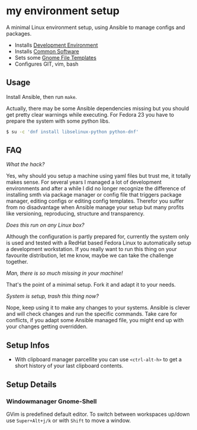 # my environment setup

A minimal Linux environment setup, using Ansible to manage configs and packages.

- Installs [Development Environment](/roles/system/vars/packages-dev-RedHat.yml)
- Installs [Common Software](/roles/system/vars/packages-RedHat.yml)
- Sets some [Gnome File Templates](/roles/system/files/gnome/Templates/)
- Configures GIT, vim, bash

## Usage

Install Ansible, then run `make`.

Actually, there may be some Ansible dependencies missing but you should get pretty clear warnings while executing. For Fedora 23 you have to prepare the system with some python libs.

```sh
$ su -c 'dnf install libselinux-python python-dnf'
```

## FAQ

*What the hack?*

Yes, why should you setup a machine using yaml files but trust me, it totally makes sense. For several years I managed a lot of development environments and after a while I did no longer recognize the difference of installing smth via package manager or config file that triggers package manager, editing configs or editing config templates. Therefor you suffer from no disadvantage when Ansible manage your setup but many profits like versioning, reproducing, structure and transparency.

*Does this run on any Linux box?*

Although the configuration is partly prepared for, currently the system only is used and tested with a RedHat based Fedora Linux to automatically setup a development workstation. If you really want to run this thing on your favourite distribution, let me know, maybe we can take the challenge together.

*Man, there is so much missing in your machine!*

That's the point of a minimal setup. Fork it and adapt it to your needs.

*System is setup, trash this thing now?*

Nope, keep using it to make any changes to your systems. Ansible is clever and will check changes and run the specific commands. Take care for conflicts, if you adapt some Ansible managed file, you might end up with your changes getting overridden.

## Setup Infos

- With clipboard manager parcellite you can use `<ctrl-alt-h>` to get a short history of your last clipboard contents.

## Setup Details

### Windowmanager Gnome-Shell

GVim is predefined default editor. To switch between workspaces up/down use `Super+Alt+j/k` or with `Shift` to move a window.

